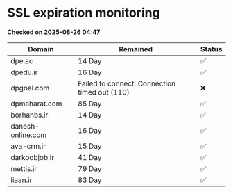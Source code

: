 # SSL expiration monitoring

**Checked on 2025-08-26 04:47**

| Domain | Remained | Status       |
|--------|----------|--------------|
| dpe.ac     | 14 Day   | ✅ |
| dpedu.ir     | 16 Day   | ✅ |
| dpgoal.com     | Failed to connect: Connection timed out (110)       | ❌ |
| dpmaharat.com     | 85 Day   | ✅ |
| borhanbs.ir     | 14 Day   | ✅ |
| danesh-online.com     | 16 Day   | ✅ |
| ava-crm.ir     | 15 Day   | ✅ |
| darkoobjob.ir     | 41 Day   | ✅ |
| mettis.ir     | 79 Day   | ✅ |
| liaan.ir     | 83 Day   | ✅ |

